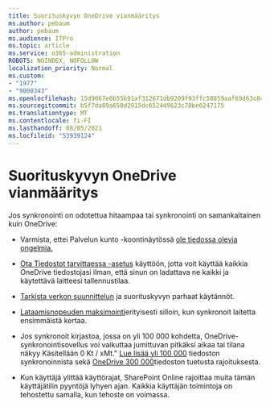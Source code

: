 ```yaml
---
title: Suorituskyvyn OneDrive vianmääritys
ms.author: pebaum
author: pebaum
ms.audience: ITPro
ms.topic: article
ms.service: o365-administration
ROBOTS: NOINDEX, NOFOLLOW
localization_priority: Normal
ms.custom:
- "1977"
- "9000343"
ms.openlocfilehash: 15d9067e6b55b91af312671db9209f93ffc58859aaf69d63c84dbc354aff3dd3
ms.sourcegitcommit: b5f7da89a650d2915dc652449623c78be6247175
ms.translationtype: MT
ms.contentlocale: fi-FI
ms.lasthandoff: 08/05/2021
ms.locfileid: "53939124"
---
```

# <a name="troubleshoot-onedrive-performance"></a>Suorituskyvyn OneDrive vianmääritys

Jos synkronointi on odotettua hitaampaa tai synkronointi on samankaltainen kuin OneDrive:

- Varmista, ettei Palvelun kunto -koontinäytössä [ole tiedossa olevia ongelmia.](https://portal.office.com/adminportal/home?ref=/servicehealth)

- [Ota Tiedostot tarvittaessa -asetus](https://support.office.com/article/save-disk-space-with-onedrive-files-on-demand-for-windows-10-0e6860d3-d9f3-4971-b321-7092438fb38e) käyttöön, jotta voit käyttää kaikkia OneDrive tiedostojasi ilman, että sinun on ladattava ne kaikki ja käytettävä laitteesi tallennustilaa.

- [Tarkista verkon suunnittelun](https://docs.microsoft.com/office365/enterprise/network-planning-and-performance) ja suorituskyvyn parhaat käytännöt.

- [Lataamisnopeuden maksimointi](https://support.office.com/article/maximize-upload-and-download-speed-8eeadfb8-501f-406d-997b-98ab6ff67f43)erityisesti silloin, kun synkronoit laitetta ensimmäistä kertaa.

- Jos synkronoit kirjastoa, jossa on yli 100 000 kohdetta, OneDrive-synkronointisovellus voi vaikuttaa jumittuvan pitkäksi aikaa tai tilana näkyy Käsitellään 0 Kt / xMt." [Lue lisää yli 100 000](https://support.office.com/article/invalid-file-names-and-file-types-in-onedrive-onedrive-for-business-and-sharepoint-64883a5d-228e-48f5-b3d2-eb39e07630fa) tiedoston synkronoinnista sekä [OneDrive 300 000](https://support.office.com/article/invalid-file-names-and-file-types-in-onedrive-onedrive-for-business-and-sharepoint-64883a5d-228e-48f5-b3d2-eb39e07630fa)tiedoston tuetusta rajoituksesta.

- Kun käyttäjä ylittää käyttörajat, SharePoint Online rajoittaa muita tämän käyttäjätilin pyyntöjä lyhyen ajan. Kaikkia käyttäjän toimintoja on tehostettu samalla, kun tehoste on voimassa.

